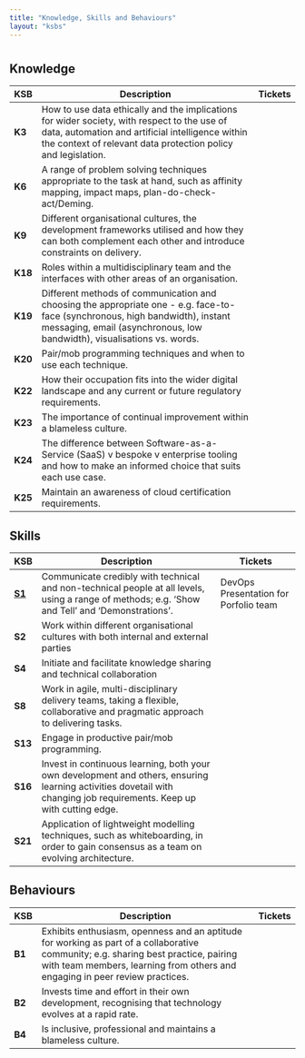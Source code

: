 ```yaml
---
title: "Knowledge, Skills and Behaviours"
layout: "ksbs"
---
```

#

## Knowledge

| KSB | Description| Tickets |
| - | - | - |
| **K3**| How to use data ethically and the implications for wider society, with respect to the use of data, automation and artificial intelligence within the context of relevant data protection policy and legislation. |
| **K6** | A range of problem solving techniques appropriate to the task at hand, such as affinity mapping, impact maps, plan-do-check-act/Deming. |
| **K9** |  Different organisational cultures, the development frameworks utilised and how they can both complement each other and introduce constraints on delivery. |
| **K18** | Roles within a multidisciplinary team and the interfaces with other areas of an organisation. |
| **K19** | Different methods of communication and choosing the appropriate one - e.g. face-to-face (synchronous, high bandwidth), instant messaging, email (asynchronous, low bandwidth), visualisations vs. words. |
| **K20** | Pair/mob programming techniques and when to use each technique. |
| **K22** | How their occupation fits into the wider digital landscape and any current or future regulatory requirements. |
| **K23** | The importance of continual improvement within a blameless culture. |
| **K24** | The difference between Software-as-a-Service (SaaS) v bespoke v enterprise tooling and how to make an informed choice that suits each use case. |
| **K25** | Maintain an awareness of cloud certification requirements. |

## Skills

| KSB | Description| Tickets |
| - | - | - |
| **[S1](../tags/s1)** | Communicate credibly with technical and non-technical people at all levels, using a range of methods; e.g. ‘Show and Tell’ and ‘Demonstrations’. | DevOps Presentation for Porfolio team | fdsfs | 27 Jul 2022 | [link](../posts/presentation/) |
| **S2** | Work within different organisational cultures with both internal and external parties |
| **S4** | Initiate and facilitate knowledge sharing and technical collaboration |
| **S8** | Work in agile, multi-disciplinary delivery teams, taking a flexible, collaborative and pragmatic approach to delivering tasks. |
| **S13** | Engage in productive pair/mob programming. |
| **S16** | Invest in continuous learning, both your own development and others, ensuring learning activities dovetail with changing job requirements. Keep up with cutting edge. |
| **S21** | Application of lightweight modelling techniques, such as whiteboarding, in order to gain consensus as a team on evolving architecture. |

## Behaviours

| KSB | Description| Tickets |
| - | - | - |
| **B1** | Exhibits enthusiasm, openness and an aptitude for working as part of a collaborative community; e.g. sharing best practice, pairing with team members, learning from others and engaging in peer review practices. |
| **B2** | Invests time and effort in their own development, recognising that technology evolves at a rapid rate. |
| **B4** | Is inclusive, professional and maintains a blameless culture. |
